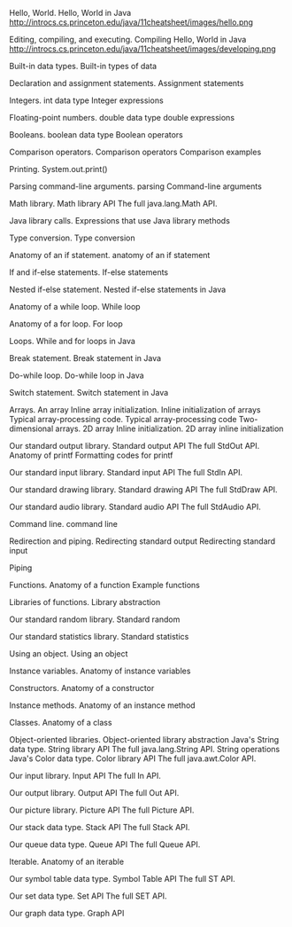 Hello, World.
Hello, World in Java
http://introcs.cs.princeton.edu/java/11cheatsheet/images/hello.png

Editing, compiling, and executing.
Compiling Hello, World in Java
http://introcs.cs.princeton.edu/java/11cheatsheet/images/developing.png

Built-in data types.
Built-in types of data

Declaration and assignment statements.
Assignment statements

Integers.
int data type
Integer expressions

Floating-point numbers.
double data type
double expressions

Booleans.
boolean data type
Boolean operators

Comparison operators.
Comparison operators
Comparison examples

Printing.
System.out.print()

Parsing command-line arguments.
parsing Command-line arguments

Math library.
Math library API
The full java.lang.Math API.

Java library calls.
Expressions that use Java library methods

Type conversion.
Type conversion

Anatomy of an if statement.
anatomy of an if statement

If and if-else statements.
If-else statements

Nested if-else statement.
Nested if-else statements in Java

Anatomy of a while loop.
While loop

Anatomy of a for loop.
For loop

Loops.
While and for loops in Java

Break statement.
Break statement in Java

Do-while loop.
Do-while loop in Java

Switch statement.
Switch statement in Java

Arrays.
An array
Inline array initialization.
Inline initialization of arrays
Typical array-processing code.
Typical array-processing code
Two-dimensional arrays.
2D array
Inline initialization.
2D array inline initialization

Our standard output library.
Standard output API
The full StdOut API.
Anatomy of printf
Formatting codes for printf

Our standard input library.
Standard input API
The full StdIn API.

Our standard drawing library.
Standard drawing API
The full StdDraw API.

Our standard audio library.
Standard audio API
The full StdAudio API.

Command line.
command line

Redirection and piping.
Redirecting standard output                Redirecting standard input

Piping

Functions.
Anatomy of a function
Example functions

Libraries of functions.
Library abstraction

Our standard random library.
Standard random

Our standard statistics library.
Standard statistics

Using an object.
Using an object

Instance variables.
Anatomy of instance variables

Constructors.
Anatomy of a constructor

Instance methods.
Anatomy of an instance method

Classes.
Anatomy of a class

Object-oriented libraries.
Object-oriented library abstraction
Java's String data type.
String library API
The full java.lang.String API.
String operations
Java's Color data type.
Color library API
The full java.awt.Color API.

Our input library.
Input API
The full In API.

Our output library.
Output API
The full Out API.

Our picture library.
Picture API
The full Picture API.

Our stack data type.
Stack API
The full Stack API.

Our queue data type.
Queue API
The full Queue API.

Iterable.
Anatomy of an iterable

Our symbol table data type.
Symbol Table API
The full ST API.

Our set data type.
Set API
The full SET API.

Our graph data type.
Graph API